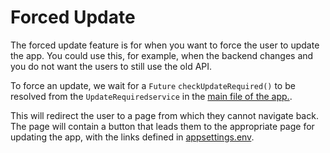 # Forced Update

The forced update feature is for when you want to force the user to update the app.
You could use this, for example, when the backend changes and you do not want the users to still use the old API.

To force an update, we wait for a `Future` `checkUpdateRequired()` to be resolved from the `UpdateRequiredservice` in the [main file of the app.](../src/app/lib/main.dart).

This will redirect the user to a page from which they cannot navigate back. The page will contain a button that leads them to the appropriate page for updating the app, with the links defined in [appsettings.env](../src/app/appsettings.env).
